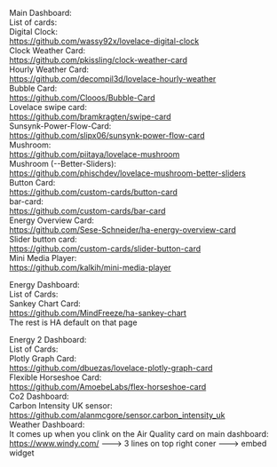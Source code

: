 Main Dashboard:  
   List of cards:      
      Digital Clock:      
         https://github.com/wassy92x/lovelace-digital-clock      
      Clock Weather Card:      
         https://github.com/pkissling/clock-weather-card      
      Hourly Weather Card:      
         https://github.com/decompil3d/lovelace-hourly-weather      
      Bubble Card:      
         https://github.com/Clooos/Bubble-Card      
      Lovelace swipe card:      
         https://github.com/bramkragten/swipe-card      
      Sunsynk-Power-Flow-Card:      
         https://github.com/slipx06/sunsynk-power-flow-card      
      Mushroom:      
         https://github.com/piitaya/lovelace-mushroom      
      Mushroom (--Better-Sliders):      
         https://github.com/phischdev/lovelace-mushroom-better-sliders      
      Button Card:      
         https://github.com/custom-cards/button-card      
      bar-card:      
         https://github.com/custom-cards/bar-card      
      Energy Overview Card:      
         https://github.com/Sese-Schneider/ha-energy-overview-card      
      Slider button card:      
         https://github.com/custom-cards/slider-button-card      
      Mini Media Player:      
         https://github.com/kalkih/mini-media-player      

Energy Dashboard:      
   List of Cards:      
      Sankey Chart Card:      
         https://github.com/MindFreeze/ha-sankey-chart      
   The rest is HA default on that page      
   
Energy 2 Dashboard:      
   List of Cards:      
      Plotly Graph Card:      
         https://github.com/dbuezas/lovelace-plotly-graph-card      
      Flexible Horseshoe Card:      
         https://github.com/AmoebeLabs/flex-horseshoe-card      
Co2 Dashboard:      
   Carbon Intensity UK sensor:      
      https://github.com/alanmcgore/sensor.carbon_intensity_uk      
Weather Dashboard:      
 It comes up when you clink on the Air Quality card on main dashboard:      
   https://www.windy.com/ ---> 3 lines on top right coner ---> embed widget      
